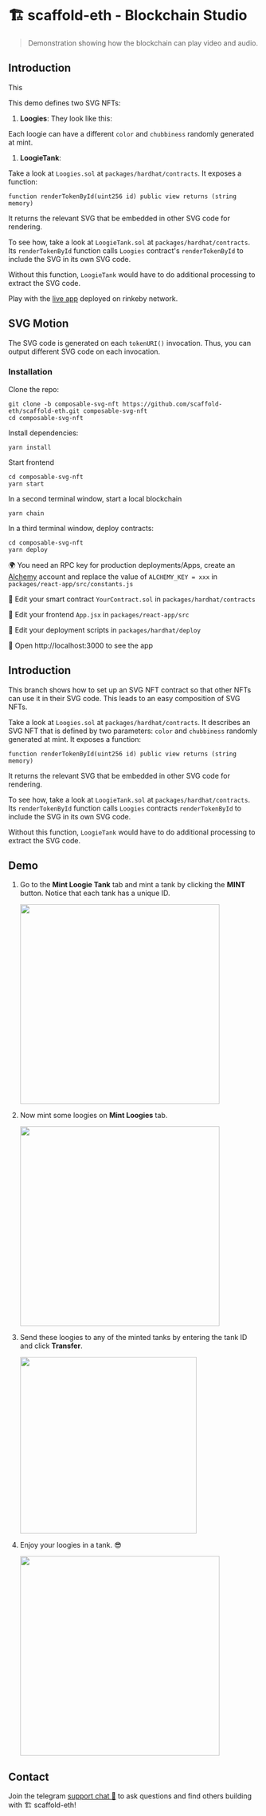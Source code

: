 # 🏗 scaffold-eth - Blockchain Studio

> Demonstration showing how the blockchain can play video and audio.


## Introduction

This 

This demo defines two SVG NFTs:
1. **Loogies**: They look like this:

Each loogie can have a different `color` and `chubbiness` randomly generated at mint.

1. **LoogieTank**: 

Take a look at `Loogies.sol` at `packages/hardhat/contracts`. It exposes a function:
```
function renderTokenById(uint256 id) public view returns (string memory)
```

It returns the relevant SVG that be embedded in other SVG code for rendering.

To see how, take a look at `LoogieTank.sol` at `packages/hardhat/contracts`. Its `renderTokenById` function calls `Loogies` contract's `renderTokenById` to include the SVG in its own SVG code.

Without this function, `LoogieTank` would have to do additional processing to extract the SVG code.

Play with the [live app](https://absent-earthquake.surge.sh/) deployed on rinkeby network.

## SVG Motion
The SVG code is generated on each `tokenURI()` invocation. Thus, you can output different SVG code on each invocation.

### Installation

Clone the repo:
```
git clone -b composable-svg-nft https://github.com/scaffold-eth/scaffold-eth.git composable-svg-nft
cd composable-svg-nft
```

Install dependencies:
```
yarn install
```

Start frontend
```
cd composable-svg-nft
yarn start
```

In a second terminal window, start a local blockchain
```
yarn chain
```

In a third terminal window, deploy contracts:
```
cd composable-svg-nft
yarn deploy
```

🌍 You need an RPC key for production deployments/Apps, create an [Alchemy](https://www.alchemy.com/) account and replace the value of `ALCHEMY_KEY = xxx` in `packages/react-app/src/constants.js`

🔏 Edit your smart contract `YourContract.sol` in `packages/hardhat/contracts`

📝 Edit your frontend `App.jsx` in `packages/react-app/src`

💼 Edit your deployment scripts in `packages/hardhat/deploy`

📱 Open http://localhost:3000 to see the app

## Introduction

This branch shows how to set up an SVG NFT contract so that other NFTs can use it in their SVG code. This leads to an easy composition of SVG NFTs.

Take a look at `Loogies.sol` at `packages/hardhat/contracts`. It describes an SVG NFT that is defined by two parameters: `color` and `chubbiness` randomly generated at mint. It exposes a function:
```
function renderTokenById(uint256 id) public view returns (string memory)
```

It returns the relevant SVG that be embedded in other SVG code for rendering.

To see how, take a look at `LoogieTank.sol` at `packages/hardhat/contracts`. Its `renderTokenById` function calls `Loogies` contracts `renderTokenById` to include the SVG in its own SVG code.

Without this function, `LoogieTank` would have to do additional processing to extract the SVG code.

## Demo

1. Go to the **Mint Loogie Tank** tab and mint a tank by clicking the **MINT** button. Notice that each tank has a unique ID.

   <img width="400" src="https://user-images.githubusercontent.com/1689531/135761678-d7f0c82c-9129-49ca-b943-d8d4a0222d9b.png">

1. Now mint some loogies on **Mint Loogies** tab.

   <img width="400" src="https://user-images.githubusercontent.com/1689531/135761696-4fc759bf-17f6-416d-a454-0d5722d0aa7f.png">


1. Send these loogies to any of the minted tanks by entering the tank ID and click **Transfer**.

   <img width="354" src="https://user-images.githubusercontent.com/1689531/135761726-8c2f5ea4-8c0a-4fa8-b08d-d38a7fe2634a.png">

1. Enjoy your loogies in a tank. 😎

   <img width="400" src="https://user-images.githubusercontent.com/1689531/135761763-0bdb225b-ee33-44e5-a800-1f217a83ec37.jpeg">


## Contact

Join the telegram [support chat 💬](https://t.me/joinchat/KByvmRe5wkR-8F_zz6AjpA) to ask questions and find others building with 🏗 scaffold-eth!
